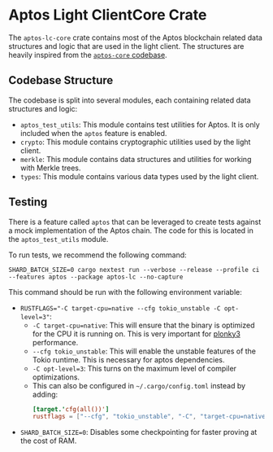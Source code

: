 # Aptos Light ClientCore Crate

The `aptos-lc-core` crate contains most of the Aptos blockchain related data structures and logic that are used in the
light
client. The structures are heavily inspired from the [`aptos-core` codebase](https://github.com/aptos-labs/aptos-core).

## Codebase Structure

The codebase is split into several modules, each containing related data structures and logic:

- `aptos_test_utils`: This module contains test utilities for Aptos. It is only included when the `aptos` feature is
  enabled.
- `crypto`: This module contains cryptographic utilities used by the light client.
- `merkle`: This module contains data structures and utilities for working with Merkle trees.
- `types`: This module contains various data types used by the light client.

## Testing

There is a feature called `aptos` that can be leveraged to create tests against a mock implementation of the Aptos
chain. The code for this is located in the `aptos_test_utils` module.

To run tests, we recommend the following command:

```shell
SHARD_BATCH_SIZE=0 cargo nextest run --verbose --release --profile ci --features aptos --package aptos-lc --no-capture
```

This command should be run with the following environment variable:

- `RUSTFLAGS="-C target-cpu=native --cfg tokio_unstable -C opt-level=3"`:
    - `-C target-cpu=native`: This will ensure that the binary is optimized
      for the CPU it is running on. This is very important
      for [plonky3](https://github.com/plonky3/plonky3?tab=readme-ov-file#cpu-features) performance.
    - `--cfg tokio_unstable`: This will enable the unstable features of the
      Tokio runtime. This is necessary for aptos dependencies.
    - `-C opt-level=3`: This turns on the maximum level of compiler optimizations.
    - This can also be configured in `~/.cargo/config.toml` instead by adding:
        ```toml
        [target.'cfg(all())']
        rustflags = ["--cfg", "tokio_unstable", "-C", "target-cpu=native", "-C", "opt-level=3"]
        ```
- `SHARD_BATCH_SIZE=0`: Disables some checkpointing for faster proving at the cost of RAM.
